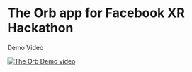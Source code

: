 # The Orb app for Facebook XR Hackathon

Demo Video

[![The Orb Demo video](https://i.ytimg.com/vi/XBGtawRVBrI/hqdefault.jpg?sqp=-oaymwEjCPYBEIoBSFryq4qpAxUIARUAAAAAGAElAADIQj0AgKJDeAE=&rs=AOn4CLAUYu-J5ouohBe2pMR34c-lT9YBOw)](http://www.youtu.be/XBGtawRVBrI)
